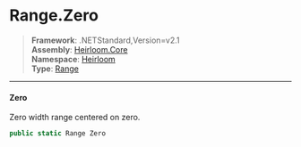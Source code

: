# Range.Zero

> **Framework**: .NETStandard,Version=v2.1  
> **Assembly**: [Heirloom.Core][0]  
> **Namespace**: [Heirloom][0]  
> **Type**: [Range][1]  

--------------------------------------------------------------------------------

#### Zero

Zero width range centered on zero.

```cs
public static Range Zero
```

[0]: ../Heirloom.Core.md
[1]: Heirloom.Range.md
